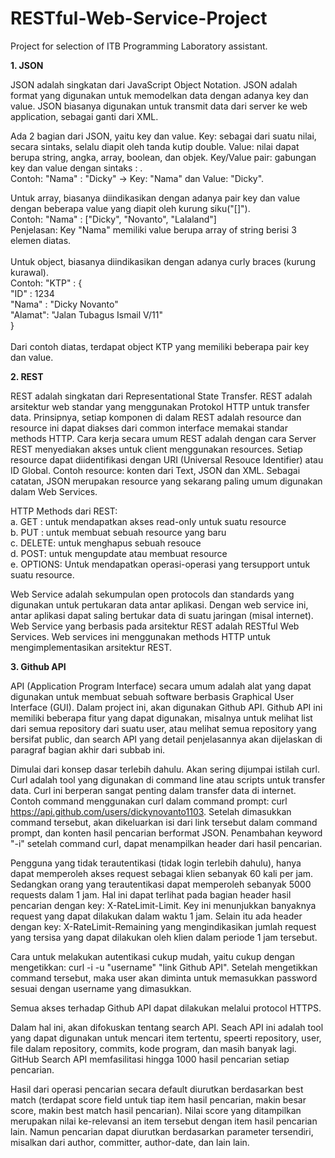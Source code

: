 # RESTful-Web-Service-Project
Project for selection of ITB Programming Laboratory assistant.

<b>1. JSON </b>

JSON adalah singkatan dari JavaScript Object Notation.
JSON adalah format yang digunakan untuk memodelkan data dengan adanya key dan value.
JSON biasanya digunakan untuk transmit data dari server ke web application, sebagai ganti dari XML.

Ada 2 bagian dari JSON, yaitu key dan value.
Key: sebagai dari suatu nilai, secara sintaks, selalu diapit oleh tanda kutip double.
Value: nilai dapat berupa string, angka, array, boolean, dan objek.
Key/Value pair: gabungan key dan value dengan sintaks <key> : <value>.<br>
	Contoh: "Nama" : "Dicky" -> Key: "Nama" dan Value: "Dicky".<br>

Untuk array, biasanya diindikasikan dengan adanya pair key dan value dengan beberapa value yang diapit oleh kurung siku("[]").<br>
	Contoh: "Nama" : ["Dicky", "Novanto", "Lalaland"]<br>
Penjelasan: Key "Nama" memiliki value berupa array of string berisi 3 elemen diatas.<br><br>
Untuk object, biasanya diindikasikan dengan adanya curly braces (kurung kurawal).<br>
	<tab>Contoh: "KTP" : {<br>
			"ID"   	: 1234<br>
			"Nama" 	: "Dicky Novanto"<br>
			"Alamat": "Jalan Tubagus Ismail V/11"<br>
		}<br><br>
	Dari contoh diatas, terdapat object KTP yang memiliki beberapa pair key dan value.


<b>2. REST</b>

REST adalah singkatan dari Representational State Transfer. REST adalah arsitektur web standar yang menggunakan Protokol HTTP untuk transfer data.
Prinsipnya, setiap komponen di dalam REST adalah resource dan resource ini dapat diakses dari common interface memakai standar methods HTTP.
Cara kerja secara umum REST adalah dengan cara Server REST menyediakan akses untuk client menggunakan resources. Setiap resource dapat diidentifikasi dengan URI (Universal Resouce Identifier) atau ID Global. Contoh resource: konten dari Text, JSON dan XML. Sebagai catatan, JSON merupakan resource yang sekarang paling umum digunakan dalam Web Services.

HTTP Methods dari REST: <br>
a. GET : untuk mendapatkan akses read-only untuk suatu resource<br>
b. PUT : untuk membuat sebuah resource yang baru<br>
c. DELETE: untuk menghapus sebuah resouce<br>
d. POST: untuk mengupdate atau membuat resource<br>
e. OPTIONS: Untuk mendapatkan operasi-operasi yang tersupport untuk suatu resource.<br>

Web Service adalah sekumpulan open protocols dan standards yang digunakan untuk pertukaran data antar aplikasi. Dengan web service ini, antar aplikasi dapat saling bertukar data di suatu jaringan (misal internet).<br>
Web Service yang berbasis pada arsitektur REST adalah RESTful Web Services. Web services ini menggunakan methods HTTP untuk mengimplementasikan arsitektur REST.<br>

<b>3. Github API</b>

API (Application Program Interface) secara umum adalah alat yang dapat digunakan untuk membuat sebuah software berbasis Graphical User Interface (GUI). Dalam project ini, akan digunakan Github API. Github API ini memiliki beberapa fitur yang dapat digunakan, misalnya untuk melihat list dari semua repository dari suatu user, atau melihat semua repository yang bersifat public, dan search API yang detail penjelasannya akan dijelaskan di paragraf bagian akhir dari subbab ini.

Dimulai dari konsep dasar terlebih dahulu.
Akan sering dijumpai istilah curl. Curl adalah tool yang digunakan di command line atau scripts untuk transfer data. Curl ini berperan sangat penting dalam transfer data di internet.<br>
Contoh command menggunakan curl dalam command prompt: curl https://api.github.com/users/dickynovanto1103. Setelah dimasukkan command tersebut, akan dikeluarkan isi dari link tersebut dalam command prompt, dan konten hasil pencarian berformat JSON. Penambahan keyword "-i" setelah command curl, dapat menampilkan header dari hasil pencarian.<br>

Pengguna yang tidak terautentikasi (tidak login terlebih dahulu), hanya dapat memperoleh akses request sebagai klien sebanyak 60 kali per jam. Sedangkan orang yang terautentikasi dapat memperoleh sebanyak 5000 requests dalam 1 jam. Hal ini dapat terlihat pada bagian header hasil pencarian dengan key: X-RateLimit-Limit. Key ini menunjukkan banyaknya request yang dapat dilakukan dalam waktu 1 jam.
Selain itu ada header dengan key: X-RateLimit-Remaining yang mengindikasikan jumlah request yang tersisa yang dapat dilakukan oleh klien dalam periode 1 jam tersebut.

Cara untuk melakukan autentikasi cukup mudah, yaitu cukup dengan mengetikkan: curl -i -u "username" "link Github API". Setelah mengetikkan command tersebut, maka user akan diminta untuk memasukkan password sesuai dengan username yang dimasukkan.

Semua akses terhadap Github API dapat dilakukan melalui protocol HTTPS.

Dalam hal ini, akan difokuskan tentang search API. Seach API ini adalah tool yang dapat digunakan untuk mencari item tertentu, speerti repository, user, file dalam repository, commits, kode program, dan masih banyak lagi. GitHub Search API memfasilitasi hingga 1000 hasil pencarian setiap pencarian.

Hasil dari operasi pencarian secara default diurutkan berdasarkan best match (terdapat score field untuk tiap item hasil pencarian, makin besar score, makin best match hasil pencarian). Nilai score yang ditampilkan merupakan nilai ke-relevansi an item tersebut dengan item hasil pencarian lain. Namun pencarian dapat diurutkan berdasarkan parameter tersendiri, misalkan dari author, committer, author-date, dan lain lain.
